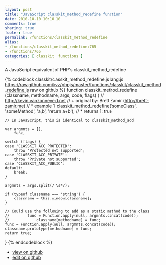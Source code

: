 ```yaml
---
layout: post
title: "JavaScript classkit_method_redefine function"
date: 2010-10-10 10:10:10
comments: true
sharing: true
footer: true
permalink: /functions/classkit_method_redefine
alias:
- /functions/classkit_method_redefine:765
- /functions/765
categories: [ classkit, functions ]
---
```

A JavaScript equivalent of PHP's classkit_method_redefine
<!-- more -->
{% codeblock classkit/classkit_method_redefine.js lang:js https://raw.github.com/kvz/phpjs/master/functions/classkit/classkit_method_redefine.js raw on github %}
function classkit_method_redefine (classname, methodname, args, code, flags) {
    // http://kevin.vanzonneveld.net
    // +   original by: Brett Zamir (http://brett-zamir.me)
    // *     example 1: classkit_method_redefine('someClass', 'someMethod', 'a,b', 'return a+b');
    // *     returns 1: true

    // In JavaScript, this is identical to classkit_method_add

    var argmnts = [],
        func;

    switch (flags) {
    case 'CLASSKIT_ACC_PROTECTED':
        throw 'Protected not supported';
    case 'CLASSKIT_ACC_PRIVATE':
        throw 'Private not supported';
    case 'CLASSKIT_ACC_PUBLIC':
    default:
        break;
    }

    argmnts = args.split(/,\s*/);

    if (typeof classname === 'string') {
        classname = this.window[classname];
    }

    // Could use the following to add as a static method to the class
    //        func = Function.apply(null, argmnts.concat(code));
    //            classname[methodname] = func;
    func = Function.apply(null, argmnts.concat(code));
    classname.prototype[methodname] = func;
    return true;
}
{% endcodeblock %}
<ul>
 <li><a href="https://github.com/kvz/phpjs/blob/master/functions/classkit/classkit_method_redefine.js">view on github</a></li>
 <li><a href="https://github.com/kvz/phpjs/edit/master/functions/classkit/classkit_method_redefine.js">edit on github</a></li>
</ul>
